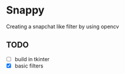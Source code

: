 # Snappy
Creating a snapchat like filter by using opencv 

## TODO
- [ ] build in tkinter
- [x] basic filters
